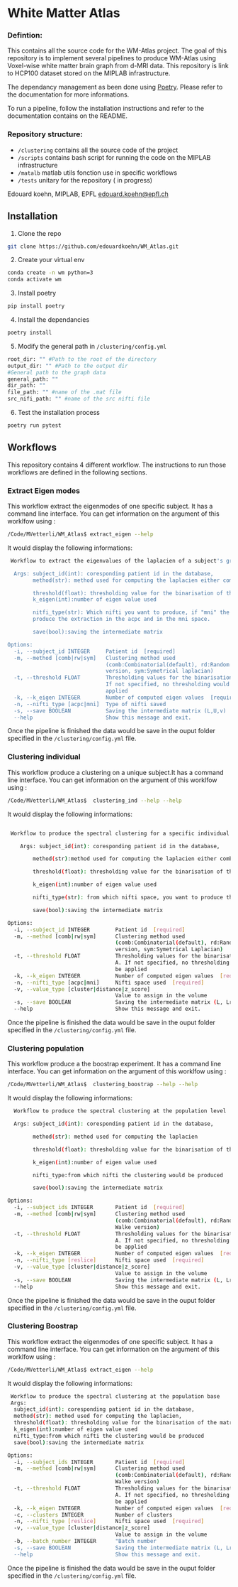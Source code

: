 # White Matter Atlas
### Defintion:
This contains all the source code for the WM-Atlas project. The goal of this repository
is to implement several pipelines to produce WM-Atlas using Voxel-wise white matter brain
graph from d-MRI data.
This repository is link to HCP100 dataset stored on the MIPLAB infrastructure.


The dependancy management as been done using [Poetry](https://python-poetry.org/). Please refer to the documentation for more informations.


To run a pipeline, follow the installation instructions and refer to the documentation contains on the README.


### Repository structure:
- ```/clustering``` contains all the source code of the project
- ```/scripts``` contains bash script for running the code on the MIPLAB infrastructure
- ```/matalb``` matlab utils fonction use in specific workflows
-  ```/tests``` unitary for the repository ( in progress)


Edouard koehn, MIPLAB, EPFL
edouard.koehn@epfl.ch

## Installation

1) Clone the repo

```bash
git clone https://github.com/edouardkoehn/WM_Atlas.git
```
2) Create your virtual env
```bash
conda create -n wm python=3
conda activate wm
```
3) Install poetry
```bash
pip install poetry
```
4) Install the dependancies
```bash
poetry install
```
5)  Modify the general path in ```/clustering/config.yml```
```bash
root_dir: "" #Path to the root of the directory
output_dir: "" #Path to the output dir
#General path to the graph data
general_path: ""
dir_path: ""
file_path: "" #name of the .mat file
src_nifi_path: "" #name of the src nifti file
```
6) Test the installation process
```bash
poetry run pytest
```


## Workflows
This repository contains 4 different workflow. The instructions to run those workflows are defined in the following sections.
### Extract Eigen modes
This workflow extract the eigenmodes of one specific subject. It has a command line interface. You can get information on the argument of this worklfow using :
```bash
/Code/MVetterli/WM_Atlas$ extract_eigen --help
```
It would display the following informations:

```bash
 Workflow to extract the eigenvalues of the laplacien of a subject's graph

  Args: subject_id(int): coresponding patient id in the database,
        method(str): method used for computing the laplacien either combinatorial (comb),randomwalk laplacian (rw) or symetric laplacian(sym)

        threshold(float): thresholding value for the binarisation of the matrix
        k_eigen(int):number of eigen value used

        nitfi_type(str): Which nifti you want to produce, if "mni" the workflow, would
        produce the extraction in the acpc and in the mni space.

        save(bool):saving the intermediate matrix

Options:
  -i, --subject_id INTEGER     Patient id  [required]
  -m, --method [comb|rw|sym]   Clustering method used
                               (comb:Combinatorial(default), rd:Random Walk
                               version, sym:Symetrical laplacian)
  -t, --threshold FLOAT        Thresholding values for the binarisation of A.
                               If not specified, no thresholding would be
                               applied
  -k, --k_eigen INTEGER        Number of computed eigen values  [required]
  -n, --nifti_type [acpc|mni]  Type of nifti saved
  -s, --save BOOLEAN           Saving the intermediate matrix (L,U,v)
  --help                       Show this message and exit.
```
Once the pipeline is finished the data would be save in the ouput folder specified in the ```/clustering/config.yml``` file.
### Clustering individual
This workflow produce a clustering on a unique subject.It has a command line interface. You can get information on the argument of this worklfow using :
```bash
/Code/MVetterli/WM_Atlas$  clustering_ind --help --help
```
It would display the following informations:

```bash

 Workflow to produce the spectral clustering for a specific individual

    Args: subject_id(int): coresponding patient id in the database,

        method(str):method used for computing the laplacien either combinatorial (comb),randomwalk laplacian (rw) or symetric laplacian(sym)

        threshold(float): thresholding value for the binarisation of the matrix

        k_eigen(int):number of eigen value used

        nifti_type(str): from which nifti space, you want to produce the clustering

        save(bool):saving the intermediate matrix

Options:
  -i, --subject_id INTEGER        Patient id  [required]
  -m, --method [comb|rw|sym]      Clustering method used
                                  (comb:Combinatorial(default), rd:Random Walk
                                  version, sym:Symetrical Laplacian)
  -t, --threshold FLOAT           Thresholding values for the binarisation of
                                  A. If not specified, no thresholding would
                                  be applied
  -k, --k_eigen INTEGER           Number of computed eigen values  [required]
  -n, --nifti_type [acpc|mni]     Nifti space used  [required]
  -v, --value_type [cluster|distance|z_score]
                                  Value to assign in the volume
  -s, --save BOOLEAN              Saving the intermediate matrix (L, Lrw)
  --help                          Show this message and exit.
```

Once the pipeline is finished the data would be save in the ouput folder specified in the ```/clustering/config.yml``` file.
### Clustering population
This workflow produce a the boostrap experiment. It has a command line interface. You can get information on the argument of this worklfow using :
```bash
/Code/MVetterli/WM_Atlas$  clustering_boostrap --help --help
```
It would display the following informations:

```bash
  Workflow to produce the spectral clustering at the population level

  Args: subject_id(int): coresponding patient id in the database,

        method(str): method used for computing the laplacien

        threshold(float): thresholding value for the binarisation of the matrix

        k_eigen(int):number of eigen value used

        nifti_type:from which nifti the clustering would be produced

        save(bool):saving the intermediate matrix

Options:
  -i, --subject_ids INTEGER       Patient id  [required]
  -m, --method [comb|rw|sym]      Clustering method used
                                  (comb:Combinatorial(default), rd:Random
                                  Walke version)
  -t, --threshold FLOAT           Thresholding values for the binarisation of
                                  A. If not specified, no thresholding would
                                  be applied
  -k, --k_eigen INTEGER           Number of computed eigen values  [required]
  -n, --nifti_type [reslice]      Nifti space used  [required]
  -v, --value_type [cluster|distance|z_score]
                                  Value to assign in the volume
  -s, --save BOOLEAN              Saving the intermediate matrix (L, Lrw)
  --help                          Show this message and exit.
```

Once the pipeline is finished the data would be save in the ouput folder specified in the ```/clustering/config.yml``` file.
### Clustering Boostrap
This workflow extract the eigenmodes of one specific subject. It has a command line interface. You can get information on the argument of this worklfow using :
```bash
/Code/MVetterli/WM_Atlas$ extract_eigen --help
```
It would display the following informations:

```bash
 Workflow to produce the spectral clustering at the population base
 Args:
  subject_id(int): coresponding patient id in the database,
  method(str): method used for computing the laplacien,
  threshold(float): thresholding value for the binarisation of the matrix
  k_eigen(int):number of eigen value used
  nifti_type:from which nifti the clustering would be produced
  save(bool):saving the intermediate matrix

Options:
  -i, --subject_ids INTEGER       Patient id  [required]
  -m, --method [comb|rw|sym]      Clustering method used
                                  (comb:Combinatorial(default), rd:Random
                                  Walke version)
  -t, --threshold FLOAT           Thresholding values for the binarisation of
                                  A. If not specified, no thresholding would
                                  be applied
  -k, --k_eigen INTEGER           Number of computed eigen values  [required]
  -c, --clusters INTEGER          Number of clusters
  -n, --nifti_type [reslice]      Nifti space used  [required]
  -v, --value_type [cluster|distance|z_score]
                                  Value to assign in the volume
  -b, --batch_number INTEGER      "Batch number
  -s, --save BOOLEAN              Saving the intermediate matrix (L, Lrw)
  --help                          Show this message and exit.
```
Once the pipeline is finished the data would be save in the ouput folder specified in the ```/clustering/config.yml``` file.
